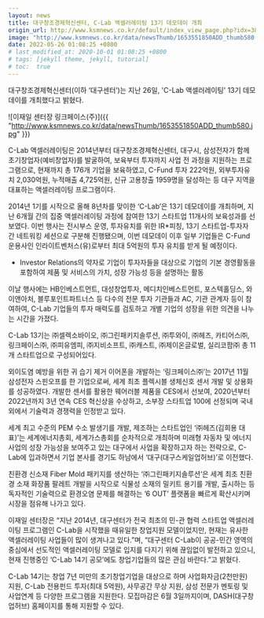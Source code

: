 ```yaml
---
layout: news
title: 대구창조경제혁신센터, C-Lab 액셀러레이팅 13기 데모데이 개최
origin_url: http://www.ksmnews.co.kr/default/index_view_page.php?idx=380645&part_idx=1
image: "http://www.ksmnews.co.kr/data/newsThumb/1653551850ADD_thumb580.jpg"
date: 2022-05-26 01:08:25 +0800
# last_modified_at: 2020-10-01 01:08:25 +0800
# tags: [jekyll theme, jekyll, tutorial]
# toc:  true
---
```

대구창조경제혁신센터(이하 ‘대구센터’)는 지난 26일, 'C-Lab 액셀러레이팅' 13기 데모데이를 개최했다고 밝혔다.

![이재일 센터장 링크페이스(주)]({{ "http://www.ksmnews.co.kr/data/newsThumb/1653551850ADD_thumb580.jpg" }})

C-Lab 액셀러레이팅은 2014년부터 대구창조경제혁신센터, 대구시, 삼성전자가 함께 초기창업자(예비창업자)를 발굴하여, 보육부터 투자까지 사업 전 과정을 지원하는 프로그램으로, 현재까지 총 176개 기업을 보육하였고, C-Fund 투자 222억원, 외부투자유치 2,030억원, 누적매출 4,725억원, 신규 고용창출 1959명을 달성하는 등 대구 지역을 대표하는 액셀러레이팅 프로그램이다.

2014년 1기를 시작으로 올해 8년차를 맞이한 ‘C-Lab’은 13기 데모데이를 개최하며, 지난 6개월 간의 집중 액셀러레이팅 과정에 참여한 13기 스타트업 11개사의 보육성과를 선보였다. 이번 행사는 전시부스 운영, 투자유치를 위한 IR*피칭, 13기 스타트업-투자자 간 네트워킹 세션으로 구분해 진행됐으며, 이번 데모데이 이후 일부 기업들은 C-Fund 운용사인 인라이트벤처스(유)로부터 최대 5억원의 투자 유치를 받게 될 예정이다.

 - Investor Relations의 약자로 기업이 투자자들을 대상으로 기업의 기본 경영활동을 포함하여 제품 및 서비스의 가치, 성장 가능성 등을 설명하는 활동

이날 행사에는 HB인베스트먼트, 대성창업투자, 메디치인베스트먼트, 포스텍홀딩스, 와이앤아처, 블루포인트파트너스 등 다수의 전문 투자 기관들과 AC, 기관 관계자 등이 참여하여, C-Lab 기업들의 투자 매력도를 검토하고 개별 기업의 성장을 위한 의견을 나누는 시간을 가졌다.

C-Lab 13기는 ㈜셀렉소바이오, ㈜그린패키지솔루션, ㈜투와이, ㈜헤즈, 카티어스㈜, 링크페이스㈜, ㈜피유엠피, ㈜지비소프트, ㈜캐스트, ㈜제이온글로벌, 실리코팜㈜ 총 11개 스타트업으로 구성되어있다.

외이도염 예방을 위한 귀 습기 제거 이어폰을 개발하는 ‘링크페이스㈜’는 2017년 11월 삼성전자 스핀오프를 한 기업으로써, 세계 최초 플렉시블 생체신호 센서 개발 및 상용화를 성공하였다. 개발한 센서를 활용한 웨어러블 제품을 CES에서 선보여, 2020년부터 2022년까지 3년 연속 CES 혁신상을 수상하고, 소부장 스타트업 100에 선정되며 국내외에서 기술력과 경쟁력을 인정받고 있다. 

세계 최고 수준의 PEM 수소 발생기를 개발, 제조하는 스타트업인 ‘㈜헤즈(김희용 대표)’는 세계에너지총회, 세계가스총회를 순차적으로 개최하며 미래형 자동차 및 에너지 사업의 성장 가능성을 보여주고 있는 대구에서 사업을 확장하고자 하는 전략으로, C-Lab에 입과하면서 기업 본사를 경기도 하남에서 ‘대구(대구스케일업허브)’로 이전했다.

친환경 신소재 Fiber Mold 패키지를 생산하는 ‘㈜그린패키지솔루션‘은 세계 최초 친환경 소재 화장품 팔레트 개발을 시작으로 식물성 소재의 밀키트 용기를 개발, 출시하는 등 독자적인 기술력으로 환경오염 문제를 해결하는 ’6 OUT’ 플랫폼을 빠르게 확산시키며 시장을 점유해 나가고 있다.

이재일 센터장은 “지난 2014년, 대구센터가 전국 최초의 민-관 협력 스타트업 액셀러레이팅 프로그램인 C-Lab을 시작했을 때유일한 창업지원 모델이었지만, 현재는 유사한 액셀러레이팅 사업들이 많이 생겨나고 있다.”며, “대구센터 C-Lab이 공공-민간 영역의 중심에서 선도적인 액셀러레이팅 모델로 입지를 다지기 위해 끊임없이 발전하고 있으니, 현재 진행중인 ‘C-Lab 14기 공모’에도 창업기업들의 많은 관심 바란다.”고 밝혔다.

C-Lab 14기는 창업 7년 미만의 초기창업기업을 대상으로 하며 사업화자금(2천만원) 지원, C-Lab 전용펀드 투자(최대 5억원), 사무공간 무상 지원, 삼성 전문가 멘토링 및 사업연계 등 다양한 프로그램을 지원한다. 모집마감은 6월 3일까지이며, DASH(대구창업허브) 홈페이지를 통해 지원할 수 있다.